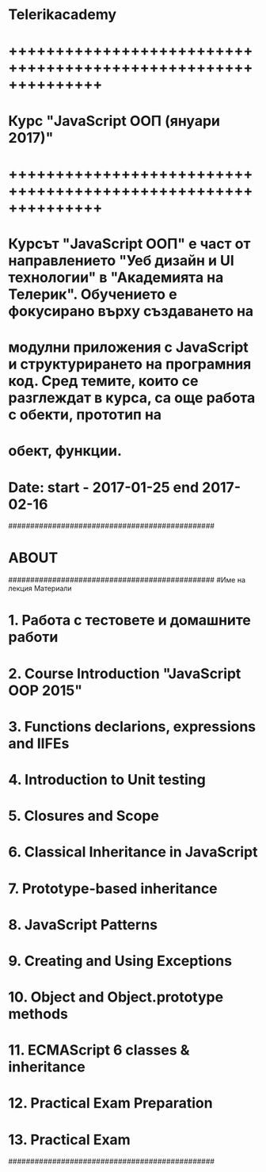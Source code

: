 
# Telerikacademy
# ++++++++++++++++++++++++++++++++++++++++++++++++++++++++++++++
#              Курс "JavaScript ООП (януари 2017)" 
# ++++++++++++++++++++++++++++++++++++++++++++++++++++++++++++++
# Курсът "JavaScript ООП" е част от направлението "Уеб дизайн и UI технологии" в "Академията на Телерик". Обучението е фокусирано върху създаването на 
# модулни приложения с JavaScript и структурирането на програмния код. Сред темите, които се разглеждат в курса, са още работа с обекти, прототип на 
# обект, функции.
# Date: start -  2017-01-25 end 2017-02-16 
###############################################
# ABOUT #######################################
###############################################
#Име на лекция	Материали
# 1. Работа с тестовете и домашните работи	
# 2. Course Introduction "JavaScript OOP 2015"	
# 3. Functions declarions, expressions and IIFEs	
# 4. Introduction to Unit testing	
# 5. Closures and Scope	
# 6. Classical Inheritance in JavaScript	
# 7. Prototype-based inheritance	
# 8. JavaScript Patterns	
# 9. Creating and Using Exceptions	
# 10. Object and Object.prototype methods	
# 11. ECMAScript 6 classes & inheritance	
# 12. Practical Exam Preparation	
# 13. Practical Exam
###############################################


